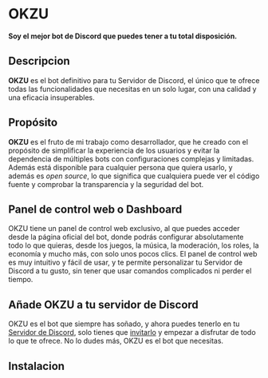 # OKZU
**Soy el mejor bot de Discord que puedes tener a tu total disposición.**


## Descripcion
**OKZU** es el bot definitivo para tu Servidor de Discord, el único que te ofrece todas las funcionalidades que necesitas en un solo lugar, con una calidad y una eficacia insuperables.


## Propósito
**OKZU** es el fruto de mi trabajo como desarrollador, que he creado con el propósito de simplificar la experiencia de los usuarios y evitar la dependencia de múltiples bots con configuraciones complejas y limitadas.
Además está disponible para cualquier persona que quiera usarlo, y además es _open source_, lo que significa que cualquiera puede ver el código fuente y comprobar la transparencia y la seguridad del bot.


## Panel de control web o Dashboard
OKZU tiene un panel de control web exclusivo, al que puedes acceder desde la página oficial del bot, donde podrás configurar absolutamente todo lo que quieras, desde los juegos, la música, la moderación, los roles, la economía y mucho más, con solo unos pocos clics.
El panel de control web es muy intuitivo y fácil de usar, y te permite personalizar tu Servidor de Discord a tu gusto, sin tener que usar comandos complicados ni perder el tiempo.


## Añade OKZU a tu servidor de Discord
OKZU es el bot que siempre has soñado, y ahora puedes tenerlo en tu [Servidor de Discord](https://discord.com/api/oauth2/authorize?client_id=1177248960709140551&permissions=8&scope=bot+applications.commands), solo tienes que [invitarlo](https://discord.com/api/oauth2/authorize?client_id=1177248960709140551&permissions=8&scope=bot+applications.commands) y empezar a disfrutar de todo lo que te ofrece.
No lo dudes más, OKZU es el bot que necesitas.



## Instalacion
